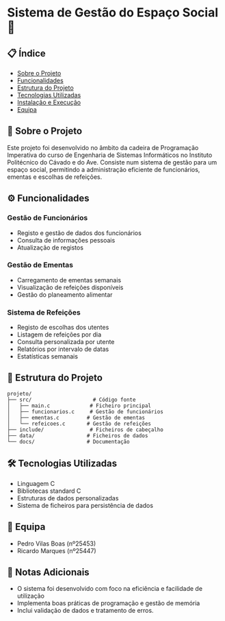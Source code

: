 # Sistema de Gestão do Espaço Social 🏢

## 📋 Índice
- [Sobre o Projeto](#sobre-o-projeto)
- [Funcionalidades](#funcionalidades)
- [Estrutura do Projeto](#estrutura-do-projeto)
- [Tecnologias Utilizadas](#tecnologias-utilizadas)
- [Instalação e Execução](#instalação-e-execução)
- [Equipa](#equipa)

## 🎯 Sobre o Projeto
Este projeto foi desenvolvido no âmbito da cadeira de Programação Imperativa do curso de Engenharia de Sistemas Informáticos no Instituto Politécnico do Cávado e do Ave. Consiste num sistema de gestão para um espaço social, permitindo a administração eficiente de funcionários, ementas e escolhas de refeições.

## ⚙️ Funcionalidades
### Gestão de Funcionários
- Registo e gestão de dados dos funcionários
- Consulta de informações pessoais
- Atualização de registos

### Gestão de Ementas
- Carregamento de ementas semanais
- Visualização de refeições disponíveis
- Gestão do planeamento alimentar

### Sistema de Refeições
- Registo de escolhas dos utentes
- Listagem de refeições por dia
- Consulta personalizada por utente
- Relatórios por intervalo de datas
- Estatísticas semanais

## 📁 Estrutura do Projeto
```
projeto/
├── src/                    # Código fonte
│   ├── main.c             # Ficheiro principal
│   ├── funcionarios.c     # Gestão de funcionários
│   ├── ementas.c         # Gestão de ementas
│   └── refeicoes.c       # Gestão de refeições
├── include/               # Ficheiros de cabeçalho
├── data/                 # Ficheiros de dados
└── docs/                 # Documentação
```

## 🛠️ Tecnologias Utilizadas
- Linguagem C
- Bibliotecas standard C
- Estruturas de dados personalizadas
- Sistema de ficheiros para persistência de dados


## 👥 Equipa
- Pedro Vilas Boas (nº25453)
- Ricardo Marques (nº25447)

## 📝 Notas Adicionais
- O sistema foi desenvolvido com foco na eficiência e facilidade de utilização
- Implementa boas práticas de programação e gestão de memória
- Inclui validação de dados e tratamento de erros.

